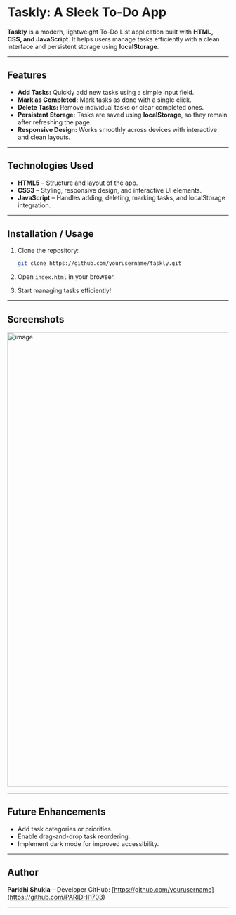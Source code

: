 # Taskly: A Sleek To-Do App

**Taskly** is a modern, lightweight To-Do List application built with **HTML, CSS, and JavaScript**. It helps users manage tasks efficiently with a clean interface and persistent storage using **localStorage**.

---

## **Features**

* **Add Tasks:** Quickly add new tasks using a simple input field.
* **Mark as Completed:** Mark tasks as done with a single click.
* **Delete Tasks:** Remove individual tasks or clear completed ones.
* **Persistent Storage:** Tasks are saved using **localStorage**, so they remain after refreshing the page.
* **Responsive Design:** Works smoothly across devices with interactive and clean layouts.

---

## **Technologies Used**

* **HTML5** – Structure and layout of the app.
* **CSS3** – Styling, responsive design, and interactive UI elements.
* **JavaScript** – Handles adding, deleting, marking tasks, and localStorage integration.

---

## **Installation / Usage**

1. Clone the repository:

   ```bash
   git clone https://github.com/yourusername/taskly.git
   ```
2. Open `index.html` in your browser.
3. Start managing tasks efficiently!

---

## **Screenshots**


<img width="1920" height="1035" alt="image" src="https://github.com/user-attachments/assets/6fe6581a-a351-42ac-84fa-16989127c1f5" />



---

## **Future Enhancements**

* Add task categories or priorities.
* Enable drag-and-drop task reordering.
* Implement dark mode for improved accessibility.

---

## **Author**

**Paridhi Shukla** – Developer
GitHub: [https://github.com/yourusername](https://github.com/PARIDHI1703)

---

